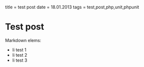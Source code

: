 title = test post
date = 18.01.2013
tags = test,post,php,unit,phpunit

# Test post

Markdown elems:

 * li test 1
 * li test 2
 * li test 3